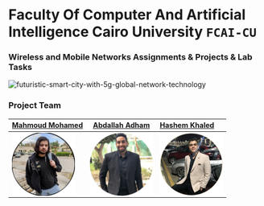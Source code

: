 # Faculty Of Computer And Artificial Intelligence Cairo University `FCAI-CU`
### Wireless and Mobile Networks Assignments & Projects & Lab Tasks

![futuristic-smart-city-with-5g-global-network-technology](https://user-images.githubusercontent.com/62524855/142226384-ae09b775-f756-40ad-9957-28bbad292321.jpeg)


### Project Team 

| [Mahmoud Mohamed](https://github.com/mmsaeed509) | [Abdallah Adham](https://github.com/0xSkorpioN) | [Hashem Khaled](https://github.com/hashemkhaledd) |
|--------------------|:---------------------:|:---------------|
| <img align="left" width="125" height="125" src="/Images/ozil.png" /> | <img align="left" width="125" height="125" src="/Images/skorpion.png" /> | <img align="left" width="125" height="125" src="/Images/H.png" /> |

